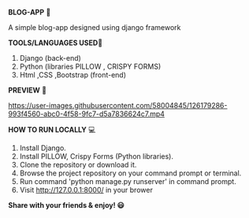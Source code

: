 **BLOG-APP** 📱

A simple blog-app designed using django framework 

**TOOLS/LANGUAGES USED**📱
1. Django (back-end)
2. Python (libraries PILLOW , CRISPY FORMS)
3. Html ,CSS ,Bootstrap (front-end)

**PREVIEW** 🚀


https://user-images.githubusercontent.com/58004845/126179286-993f4560-abc0-4f58-9fc7-d5a7836624c7.mp4



**HOW TO RUN LOCALLY** 💻
1. Install Django.
2. Install PILLOW, Crispy Forms (Python libraries).
3. Clone the repository or download it.
4. Browse the project repository on your command prompt or terminal.
5. Run command 'python manage.py runserver' in command prompt.
6. Visit http://127.0.0.1:8000/ in your brower

**Share with your friends & enjoy! 😃**



